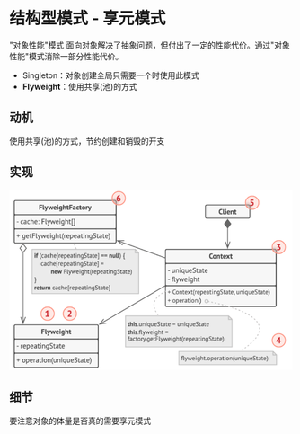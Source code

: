 # 结构型模式 - 享元模式
"对象性能"模式
面向对象解决了抽象问题，但付出了一定的性能代价。通过"对象性能"模式消除一部分性能代价。
- Singleton：对象创建全局只需要一个时使用此模式
- **Flyweight**：使用共享(池)的方式

## 动机
使用共享(池)的方式，节约创建和销毁的开支

## 实现
![UML](pics/26_Flyweight_UML.png)

## 细节
要注意对象的体量是否真的需要享元模式